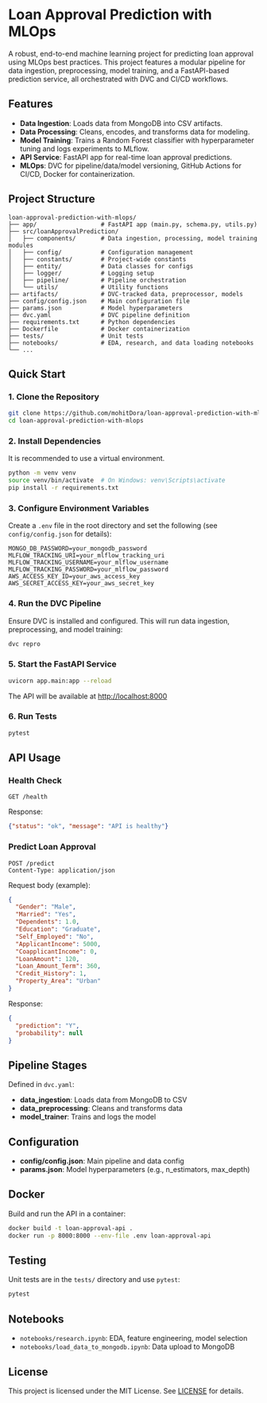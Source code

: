 # Loan Approval Prediction with MLOps

A robust, end-to-end machine learning project for predicting loan approval using MLOps best practices. This project features a modular pipeline for data ingestion, preprocessing, model training, and a FastAPI-based prediction service, all orchestrated with DVC and CI/CD workflows.

## Features
- **Data Ingestion**: Loads data from MongoDB into CSV artifacts.
- **Data Processing**: Cleans, encodes, and transforms data for modeling.
- **Model Training**: Trains a Random Forest classifier with hyperparameter tuning and logs experiments to MLflow.
- **API Service**: FastAPI app for real-time loan approval predictions.
- **MLOps**: DVC for pipeline/data/model versioning, GitHub Actions for CI/CD, Docker for containerization.

## Project Structure
```
loan-approval-prediction-with-mlops/
├── app/                  # FastAPI app (main.py, schema.py, utils.py)
├── src/loanApprovalPrediction/
│   ├── components/       # Data ingestion, processing, model training modules
│   ├── config/           # Configuration management
│   ├── constants/        # Project-wide constants
│   ├── entity/           # Data classes for configs
│   ├── logger/           # Logging setup
│   ├── pipeline/         # Pipeline orchestration
│   └── utils/            # Utility functions
├── artifacts/            # DVC-tracked data, preprocessor, models
├── config/config.json    # Main configuration file
├── params.json           # Model hyperparameters
├── dvc.yaml              # DVC pipeline definition
├── requirements.txt      # Python dependencies
├── Dockerfile            # Docker containerization
├── tests/                # Unit tests
├── notebooks/            # EDA, research, and data loading notebooks
└── ...
```

## Quick Start

### 1. Clone the Repository
```bash
git clone https://github.com/mohitDora/loan-approval-prediction-with-mlops.git
cd loan-approval-prediction-with-mlops
```

### 2. Install Dependencies
It is recommended to use a virtual environment.
```bash
python -m venv venv
source venv/bin/activate  # On Windows: venv\Scripts\activate
pip install -r requirements.txt
```

### 3. Configure Environment Variables
Create a `.env` file in the root directory and set the following (see `config/config.json` for details):
```
MONGO_DB_PASSWORD=your_mongodb_password
MLFLOW_TRACKING_URI=your_mlflow_tracking_uri
MLFLOW_TRACKING_USERNAME=your_mlflow_username
MLFLOW_TRACKING_PASSWORD=your_mlflow_password
AWS_ACCESS_KEY_ID=your_aws_access_key
AWS_SECRET_ACCESS_KEY=your_aws_secret_key
```

### 4. Run the DVC Pipeline
Ensure DVC is installed and configured. This will run data ingestion, preprocessing, and model training:
```bash
dvc repro
```

### 5. Start the FastAPI Service
```bash
uvicorn app.main:app --reload
```
The API will be available at [http://localhost:8000](http://localhost:8000)

### 6. Run Tests
```bash
pytest
```

## API Usage

### Health Check
```
GET /health
```
Response:
```json
{"status": "ok", "message": "API is healthy"}
```

### Predict Loan Approval
```
POST /predict
Content-Type: application/json
```
Request body (example):
```json
{
  "Gender": "Male",
  "Married": "Yes",
  "Dependents": 1.0,
  "Education": "Graduate",
  "Self_Employed": "No",
  "ApplicantIncome": 5000,
  "CoapplicantIncome": 0,
  "LoanAmount": 120,
  "Loan_Amount_Term": 360,
  "Credit_History": 1,
  "Property_Area": "Urban"
}
```
Response:
```json
{
  "prediction": "Y",
  "probability": null
}
```

## Pipeline Stages
Defined in `dvc.yaml`:
- **data_ingestion**: Loads data from MongoDB to CSV
- **data_preprocessing**: Cleans and transforms data
- **model_trainer**: Trains and logs the model

## Configuration
- **config/config.json**: Main pipeline and data config
- **params.json**: Model hyperparameters (e.g., n_estimators, max_depth)

## Docker
Build and run the API in a container:
```bash
docker build -t loan-approval-api .
docker run -p 8000:8000 --env-file .env loan-approval-api
```

## Testing
Unit tests are in the `tests/` directory and use `pytest`:
```bash
pytest
```

## Notebooks
- `notebooks/research.ipynb`: EDA, feature engineering, model selection
- `notebooks/load_data_to_mongodb.ipynb`: Data upload to MongoDB

## License
This project is licensed under the MIT License. See [LICENSE](LICENSE) for details.
